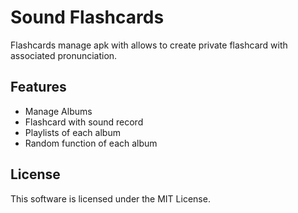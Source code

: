 # Sound Flashcards

Flashcards manage apk with allows to create private flashcard with associated pronunciation. 

## Features
* Manage Albums
* Flashcard with sound record
* Playlists of each album
* Random function of each album

## License
This software is licensed under the MIT License.
